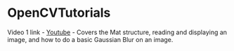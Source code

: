 # OpenCVTutorials


Video 1 link - [Youtube](https://youtu.be/YTBAjP-0Fto) - Covers the Mat structure, reading and displaying an image, and how to do a basic Gaussian Blur on an image. 

